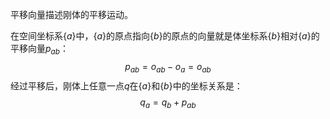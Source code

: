 平移向量描述刚体的平移运动。

在空间坐标系$\{a\}$中，$\{a\}$的原点指向$\{b\}$的原点的向量就是体坐标系$\{b\}$相对$\{a\}$的平移向量$p_{ab}$：
$$p_{ab}=o_{ab}-o_a=o_{ab}$$
经过平移后，刚体上任意一点$q$在$\{a\}$和$\{b\}$中的坐标关系是：
$$q_{a}=q_b+p_{ab}$$
